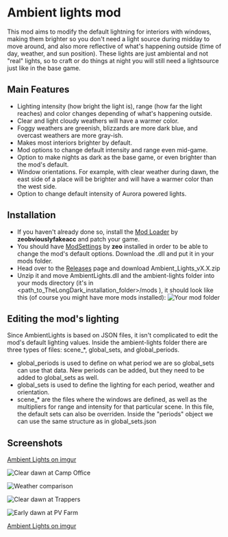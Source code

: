 # Ambient lights mod
This mod aims to modify the default lightning for interiors with windows, making them brighter so you don't need a light source during midday to move around, and also more reflective of what's happening outside (time of day, weather, and sun position).
These lights are just ambiental and not "real" lights, so to craft or do things at night you will still need a lightsource just like in the base game.

## Main Features
* Lighting intensity (how bright the light is), range (how far the light reaches) and color changes depending of what's happening outside.
* Clear and light cloudy weathers will have a warmer color.
* Foggy weathers are greenish, blizzards are more dark blue, and overcast weathers are more gray-ish.
* Makes most interiors brighter by default.
* Mod options to change default intensity and range even mid-game.
* Option to make nights as dark as the base game, or even brighter than the mod's default.
* Window orientations. For example, with clear weather during dawn, the east side of a place will be brighter and will have a warmer color than the west side.
* Option to change default intensity of Aurora powered lights.

## Installation
* If you haven't already done so, install the [Mod Loader](https://github.com/zeobviouslyfakeacc/ModLoaderInstaller) by **zeobviouslyfakeacc** and patch your game.
* You should have [ModSettings](https://github.com/zeobviouslyfakeacc/ModSettings/releases/tag/v1.1) by **zeo** installed in order to be able to change the mod's default options. Download the .dll and put it in your mods folder.
* Head over to the [Releases](https://github.com/Xpazeman/tld-ambient-lights/releases/) page and download Ambient_Lights_vX.X.zip
* Unzip it and move AmbientLights.dll and the ambient-lights folder into your mods directory (it's in <path_to_TheLongDark_installation_folder>/mods ), it should look like this (of course you might have more mods installed):
![Your mod folder](https://raw.githubusercontent.com/Xpazeman/tld-ambient-lights/master/screenshots/folder.jpg "Your mod folder")

## Editing the mod's lighting
Since AmbientLights is based on JSON files, it isn't complicated to edit the mod's default lighting values.
Inside the ambient-lights folder there are three types of files: scene_*, global_sets, and global_periods.

* global_periods is used to define on what period we are so global_sets can use that data. New periods can be added, but they need to be added to global_sets as well.
* global_sets is used to define the lighting for each period, weather and orientation.
* scene_* are the files where the windows are defined, as well as the multipliers for range and intensity for that particular scene. In this file, the default sets can also be overriden. Inside the "periods" object we can use the same structure as in global_sets.json

## Screenshots

[Ambient Lights on imgur](https://imgur.com/a/a3T82ZK)

![Clear dawn at Camp Office](https://raw.githubusercontent.com/Xpazeman/tld-ambient-lights/master/screenshots/example-1.jpg "Clear dawn at Camp Office")

![Weather comparison](https://raw.githubusercontent.com/Xpazeman/tld-ambient-lights/master/screenshots/lighthouse_weathers.jpg "Weather comparison")

![Clear dawn at Trappers](https://raw.githubusercontent.com/Xpazeman/tld-ambient-lights/master/screenshots/example-2.jpg "Clear dawn at Trappers")

![Early dawn at PV Farm](https://raw.githubusercontent.com/Xpazeman/tld-ambient-lights/master/screenshots/example-3.jpg "Early dawn at PV Farm")

[Ambient Lights on imgur](https://imgur.com/a/a3T82ZK)
